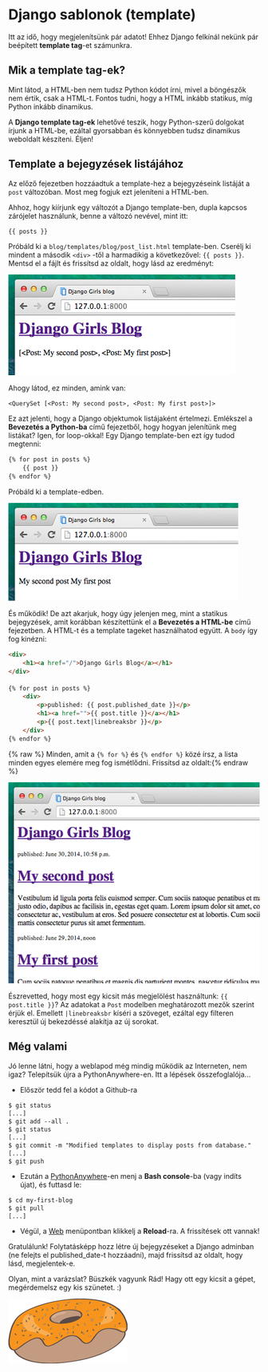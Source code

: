 # Django sablonok (template)

Itt az idő, hogy megjelenítsünk pár adatot! Ehhez Django felkínál nekünk pár beépített **template tag**-et számunkra.

## Mik a template tag-ek?

Mint látod, a HTML-ben nem tudsz Python kódot írni, mivel a böngészők nem értik, csak a HTML-t. Fontos tudni, hogy a HTML inkább statikus, míg Python inkább dinamikus.

A **Django template tag-ek** lehetővé teszik, hogy Python-szerű dolgokat írjunk a HTML-be, ezáltal gyorsabban és könnyebben tudsz dinamikus weboldalt készíteni. Éljen!

## Template a bejegyzések listájához

Az előző fejezetben hozzáadtuk a template-hez a bejegyzéseink listáját a `post` változóban. Most meg fogjuk ezt jeleníteni a HTML-ben.

Ahhoz, hogy kiírjunk egy változót a Django template-ben, dupla kapcsos zárójelet használunk, benne a változó nevével, mint itt:

```html
{{ posts }}
```    

Próbáld ki a `blog/templates/blog/post_list.html` template-ben. Cserélj ki mindent a második `<div>` -től a harmadikig a következővel: `{{ posts }}`. Mentsd el a fájlt és frissítsd az oldalt, hogy lásd az eredményt:

![13.1 ábra][1]

 [1]: images/step1.png

Ahogy látod, ez minden, amink van:

    <QuerySet [<Post: My second post>, <Post: My first post>]>
    

Ez azt jelenti, hogy a Django objektumok listájaként értelmezi. Emlékszel a **Bevezetés a Python-ba** című fejezetből, hogy hogyan jelenítünk meg listákat? Igen, for loop-okkal! Egy Django template-ben ezt így tudod megtenni:

```html
{% for post in posts %}
    {{ post }}
{% endfor %}
```   

Próbáld ki a template-edben.

![13.2 ábra][2]

 [2]: images/step2.png

És működik! De azt akarjuk, hogy úgy jelenjen meg, mint a statikus bejegyzések, amit korábban készítettünk el a **Bevezetés a HTML-be** című fejezetben. A HTML-t és a template tageket használhatod együtt. A `body` így fog kinézni:

```html
<div>
    <h1><a href="/">Django Girls Blog</a></h1>
</div>

{% for post in posts %}
    <div>
        <p>published: {{ post.published_date }}</p>
        <h1><a href="">{{ post.title }}</a></h1>
        <p>{{ post.text|linebreaksbr }}</p>
    </div>
{% endfor %}
```    

{% raw %} Minden, amit a `{% for %}` és `{% endfor %}` közé írsz, a lista minden egyes elemére meg fog ismétlődni. Frissítsd az oldalt:{% endraw %}

![13.3 ábra][3]

 [3]: images/step3.png

Észrevetted, hogy most egy kicsit más megjelölést használtunk: `{{ post.title }}`? Az adatokat a `Post` modelben meghatározott mezők szerint érjük el. Emellett `|linebreaksbr` kíséri a szöveget, ezáltal egy filteren keresztül új bekezdéssé alakítja az új sorokat.

## Még valami

Jó lenne látni, hogy a weblapod még mindig működik az Interneten, nem igaz? Telepítsük újra a PythonAnywhere-en. Itt a lépések összefoglalója...

*   Először tedd fel a kódot a Github-ra
```
$ git status
[...]
$ git add --all .
$ git status
[...]
$ git commit -m "Modified templates to display posts from database."
[...]
$ git push
```    

*   Ezután a [PythonAnywhere][4]-en menj a **Bash console**-ba (vagy indíts újat), és futtasd le:

 [4]: https://www.pythonanywhere.com/consoles/

```
$ cd my-first-blog
$ git pull
[...]
```

*   Végül, a [Web][5] menüpontban klikkelj a **Reload**-ra. A frissítések ott vannak!

 [5]: https://www.pythonanywhere.com/web_app_setup/

Gratulálunk! Folytatásképp hozz létre új bejegyzéseket a Django adminban (ne felejts el published_date-t hozzáadni), majd frissítsd az oldalt, hogy lásd, megjelentek-e.

Olyan, mint a varázslat? Büszkék vagyunk Rád! Hagy ott egy kicsit a gépet, megérdemelsz egy kis szünetet. :)

![13.4 ábra][6]

 [6]: images/donut.png
